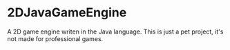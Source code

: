 # 2DJavaGameEngine
A 2D game engine writen in the Java language. This is just a pet project, it's not made for professional games.

